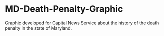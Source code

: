 MD-Death-Penalty-Graphic
========================
Graphic developed for Capital News Service about the history of the death penalty in the state of Maryland.
